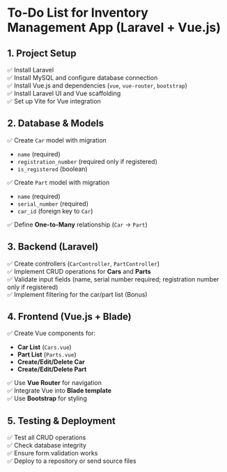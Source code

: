# **To-Do List for Inventory Management App (Laravel + Vue.js)**

## **1. Project Setup**
✅ Install Laravel  
✅ Install MySQL and configure database connection  
✅ Install Vue.js and dependencies (`vue`, `vue-router`, `bootstrap`)  
✅ Install Laravel UI and Vue scaffolding  
✅ Set up Vite for Vue integration

## **2. Database & Models**
✅ Create `Car` model with migration
- `name` (required)
- `registration_number` (required only if registered)
- `is_registered` (boolean)

✅ Create `Part` model with migration
- `name` (required)
- `serial_number` (required)
- `car_id` (foreign key to `Car`)

✅ Define **One-to-Many** relationship (`Car` → `Part`)

## **3. Backend (Laravel)**
✅ Create controllers (`CarController`, `PartController`)  
✅ Implement CRUD operations for **Cars** and **Parts**  
✅ Validate input fields (name, serial number required; registration number only if registered)  
✅ Implement filtering for the car/part list (Bonus)

## **4. Frontend (Vue.js + Blade)**
✅ Create Vue components for:
- **Car List** (`Cars.vue`)
- **Part List** (`Parts.vue`)
- **Create/Edit/Delete Car**
- **Create/Edit/Delete Part**

✅ Use **Vue Router** for navigation  
✅ Integrate Vue into **Blade template**  
✅ Use **Bootstrap** for styling

## **5. Testing & Deployment**
✅ Test all CRUD operations  
✅ Check database integrity  
✅ Ensure form validation works  
✅ Deploy to a repository or send source files  
